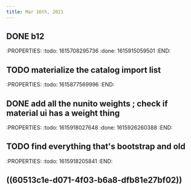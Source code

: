 ```yaml
---
title: Mar 16th, 2021
---
```


## DONE b12
:PROPERTIES:
:todo: 1615708295736
:done: 1615915059501
:END:
## TODO materialize the catalog import list
:PROPERTIES:
:todo: 1615877569996
:END:
## DONE add all the nunito weights ; check if material ui has a weight thing
:PROPERTIES:
:todo: 1615918027648
:done: 1615926260388
:END:
## TODO find everything that's bootstrap and old
:PROPERTIES:
:todo: 1615918205841
:END:
## ((60513c1e-d071-4f03-b6a8-dfb81e27bf02))
